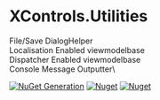 # XControls.Utilities
File/Save DialogHelper\
Localisation Enabled viewmodelbase\
Dispatcher Enabled viewmodelbase\
Console Message Outputter\

[![NuGet Generation](https://github.com/sajeshsf/XControls/actions/workflows/Utilities.yml/badge.svg)](https://github.com/sajeshsf/XControls/actions/workflows/Utilities.yml)
[![Nuget](https://img.shields.io/nuget/v/Xcontrols.Utilities?label=Version)](https://nuget.org/packages/XControls.Utilities)
[![Nuget](https://img.shields.io/nuget/dt/Xcontrols.Utilities?label=Downloads)](https://nuget.org/packages/XControls.Utilities)
